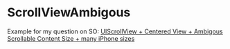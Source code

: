 ScrollViewAmbigous
==================
Example for my question on SO:
[UIScrollView + Centered View + Ambigous Scrollable Content Size + many iPhone sizes](http://stackoverflow.com/questions/26261659/uiscrollview-centered-view-ambigous-scrollable-content-size-many-iphone-si)
